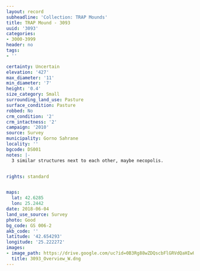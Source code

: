 ```yaml
---
layout: record
subheadline: 'Collection: TRAP Mounds'
title: TRAP Mound - 3093
uuid: '3093'
categories:
- 3000-3999
header: no
tags:
- ''

certainty: Uncertain
elevation: '427'
max_diameter: '11'
min_diameter: '7'
height: '0.4'
size_category: Small
surrounding_land_use: Pasture
surface_condition: Pasture
robbed: No
crm_condition: '2'
crm_intactness: '2'
campaign: '2010'
source: Survey
municipality: Gorno Sahrane
locality: ''
bgcode: DS001
notes: |-
  3 similar structures next to each other, maybe necopolis.


rights: standard


maps:
  lat: 42.6285
  lon: 25.2442
date: 2018-06-04
land_use_source: Survey
photo: Good
bg_code: GS 006-2
akb_code: ''
latitude: '42.654293'
longitude: '25.222272'
images:
- image_path: https://drive.google.com/uc?id=0B3Rg88wZDQscbFlGRVdQaHIwUHc
  title: 3093_Overview_W.dng
---
```


